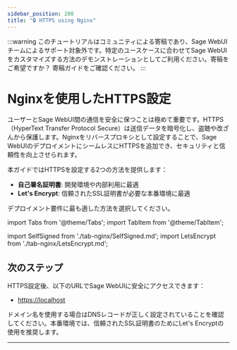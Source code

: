 ```yaml
---
sidebar_position: 200
title: "🔒 HTTPS using Nginx"
---
```


:::warning
このチュートリアルはコミュニティによる寄稿であり、Sage WebUIチームによるサポート対象外です。特定のユースケースに合わせてSage WebUIをカスタマイズする方法のデモンストレーションとしてご利用ください。寄稿をご希望ですか？ 寄稿ガイドをご確認ください。
:::

# Nginxを使用したHTTPS設定

ユーザーとSage WebUI間の通信を安全に保つことは極めて重要です。HTTPS（HyperText Transfer Protocol Secure）は送信データを暗号化し、盗聴や改ざんから保護します。Nginxをリバースプロキシとして設定することで、Sage WebUIのデプロイメントにシームレスにHTTPSを追加でき、セキュリティと信頼性を向上させられます。

本ガイドではHTTPSを設定する2つの方法を提供します：

- **自己署名証明書**: 開発環境や内部利用に最適
- **Let's Encrypt**: 信頼されたSSL証明書が必要な本番環境に最適

デプロイメント要件に最も適した方法を選択してください。

import Tabs from '@theme/Tabs';
import TabItem from '@theme/TabItem';

import SelfSigned from './tab-nginx/SelfSigned.md';
import LetsEncrypt from './tab-nginx/LetsEncrypt.md';

<Tabs>
  <TabItem value="letsencrypt" label="Let's Encrypt">
    <LetsEncrypt />
  </TabItem>
</Tabs>

## 次のステップ

HTTPS設定後、以下のURLでSage WebUIに安全にアクセスできます：

- [https://localhost](https://localhost)

ドメイン名を使用する場合はDNSレコードが正しく設定されていることを確認してください。本番環境では、信頼されたSSL証明書のためにLet's Encryptの使用を推奨します。

---